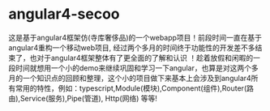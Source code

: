 # angular4-secoo
这是基于angular4框架仿(寺库奢侈品)的一个webapp项目！前段时间一直在基于angular4重构一个移动web项目, 
经过两个多月的时间终于功能性的开发差不多结束了，也对于angular4框架整体有了更全面的了解和认识 ！趁着放假和闲暇的一段时间就想用一个小的demo来继续巩固和学习一下angular，也算是对这两个多月的一个知识点的回顾和整理，这个小的项目做下来基本上会涉及到angular4所有常用的特性，例如：typescript,Module(模块),Component(组件),Router(路由),Service(服务),Pipe(管道), Http(网络) 等等! 